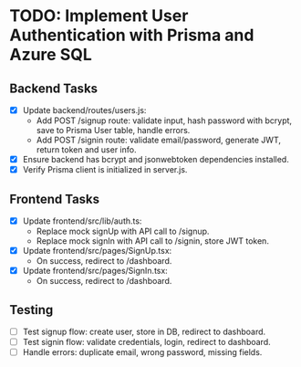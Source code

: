 # TODO: Implement User Authentication with Prisma and Azure SQL

## Backend Tasks

- [x] Update backend/routes/users.js:
  - Add POST /signup route: validate input, hash password with bcrypt, save to Prisma User table, handle errors.
  - Add POST /signin route: validate email/password, generate JWT, return token and user info.
- [x] Ensure backend has bcrypt and jsonwebtoken dependencies installed.
- [x] Verify Prisma client is initialized in server.js.

## Frontend Tasks

- [x] Update frontend/src/lib/auth.ts:
  - Replace mock signUp with API call to /signup.
  - Replace mock signIn with API call to /signin, store JWT token.
- [x] Update frontend/src/pages/SignUp.tsx:
  - On success, redirect to /dashboard.
- [x] Update frontend/src/pages/SignIn.tsx:
  - On success, redirect to /dashboard.

## Testing

- [ ] Test signup flow: create user, store in DB, redirect to dashboard.
- [ ] Test signin flow: validate credentials, login, redirect to dashboard.
- [ ] Handle errors: duplicate email, wrong password, missing fields.
